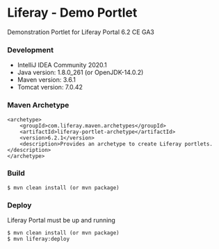 # Liferay - Demo Portlet
Demonstration Portlet for Liferay Portal 6.2 CE GA3
### Development
- IntelliJ IDEA Community 2020.1
- Java version: 1.8.0_261 (or OpenJDK-14.0.2)
- Maven version: 3.6.1
- Tomcat version: 7.0.42
### Maven Archetype
```
<archetype>
    <groupId>com.liferay.maven.archetypes</groupId>
    <artifactId>liferay-portlet-archetype</artifactId>
    <version>6.2.1</version>
    <description>Provides an archetype to create Liferay portlets.</description>
</archetype>
```
### Build
```
$ mvn clean install (or mvn package)
```
### Deploy
Liferay Portal must be up and running
```
$ mvn clean install (or mvn package)
$ mvn liferay:deploy
```
